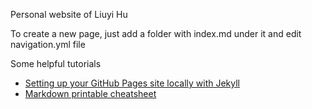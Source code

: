 Personal website of Liuyi Hu

To create a new page, just add a folder with index.md under it and edit navigation.yml file

Some helpful tutorials
- [Setting up your GitHub Pages site locally with Jekyll](https://help.github.com/articles/setting-up-your-github-pages-site-locally-with-jekyll/)
- [Markdown printable cheatsheet](http://packetlife.net/media/library/16/Markdown.pdf)
